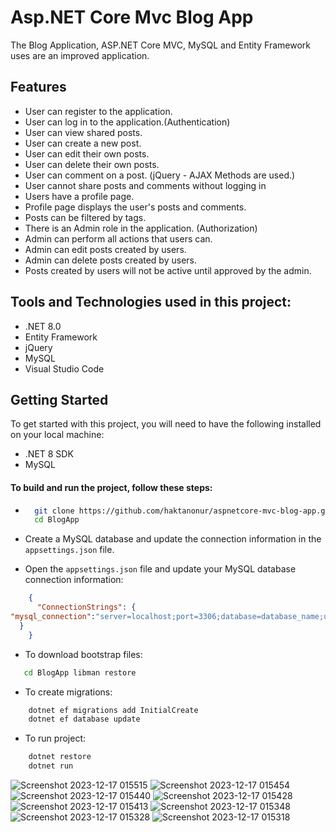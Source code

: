 # Asp.NET Core Mvc Blog App
The Blog Application, ASP.NET Core MVC, MySQL and Entity Framework uses are an improved application.

## Features
- User can register to the application. 
- User can log in to the application.(Authentication)
- User can view shared posts.
- User can create a new post.
- User can edit their own posts.
- User can delete their own posts.
- User can comment on a post. (jQuery - AJAX Methods are used.)
- User cannot share posts and comments without logging in
- Users have a profile page.
- Profile page displays the user's posts and comments.
- Posts can be filtered by tags.
- There is an Admin role in the application. (Authorization)
- Admin can perform all actions that users can. 
- Admin can edit posts created by users.
- Admin can delete posts created by users.
- Posts created by users will not be active until approved by the admin.

## Tools and Technologies used in this project:
- .NET 8.0
- Entity Framework
- jQuery
- MySQL
- Visual Studio Code

## Getting Started

To get started with this project, you will need to have the following installed on your local machine:

- .NET 8 SDK
- MySQL 

#### To build and run the project, follow these steps:

- ```bash
    git clone https://github.com/haktanonur/aspnetcore-mvc-blog-app.git
    cd BlogApp
    ```

- Create a MySQL database and update the connection information in the `appsettings.json` file.

- Open the `appsettings.json` file and update your MySQL database connection information:
```json
    {
      "ConnectionStrings": {
"mysql_connection":"server=localhost;port=3306;database=database_name;user=username;password=password"
  }
    }
```

- To download bootstrap files:
 ```bash
    cd BlogApp libman restore
 ```

- To create migrations:
```bash
    dotnet ef migrations add InitialCreate
    dotnet ef database update
```

- To run project:
```bash
    dotnet restore
    dotnet run
```

![Screenshot 2023-12-17 015515](https://github.com/haktanonur/aspnetcore-mvc-blog-app/assets/69698425/c6472e73-5546-4ae8-bdc6-cab82dd5234a)
![Screenshot 2023-12-17 015454](https://github.com/haktanonur/aspnetcore-mvc-blog-app/assets/69698425/f0e92d6f-4fcf-4038-b060-b7587579f0b5)
![Screenshot 2023-12-17 015440](https://github.com/haktanonur/aspnetcore-mvc-blog-app/assets/69698425/2ba5dad9-3753-427e-a800-8477aee232d9)
![Screenshot 2023-12-17 015428](https://github.com/haktanonur/aspnetcore-mvc-blog-app/assets/69698425/e65c57a6-cf12-4ef7-85e9-a09604943c01)
![Screenshot 2023-12-17 015413](https://github.com/haktanonur/aspnetcore-mvc-blog-app/assets/69698425/935c0ea9-0d9d-425f-8798-7e9eabbc1c7b)
![Screenshot 2023-12-17 015348](https://github.com/haktanonur/aspnetcore-mvc-blog-app/assets/69698425/8e84f785-6e13-40c5-b072-f6a17cf08ae2)
![Screenshot 2023-12-17 015328](https://github.com/haktanonur/aspnetcore-mvc-blog-app/assets/69698425/075282fc-b864-4c11-a5ba-a8490e126cbc)
![Screenshot 2023-12-17 015318](https://github.com/haktanonur/aspnetcore-mvc-blog-app/assets/69698425/8bdb6e97-9b12-4738-8bae-e8886856565c)

